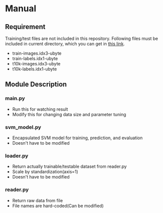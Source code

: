 # Manual

## Requirement

Training/test files are not included in this repository.
Following files must be included in current directory, which you can get in [this link](http://yann.lecun.com/exdb/mnist/).

* train-images.idx3-ubyte
* train-labels.idx1-ubyte
* t10k-images.idx3-ubyte
* t10k-labels.idx1-ubyte



## Module Description

### main.py

* Run this for watching result
* Modify this for changing data size and parameter tuning

### svm_model.py

* Encapsulated SVM model for training, prediction, and evaluation
* Doesn't have to be modified

### loader.py

* Return actually trainable/testable dataset from reader.py
* Scale by standardization(axis=1)
* Doesn't have to be modified

### reader.py

* Return raw data from file
* File names are hard-coded(Can be modified)